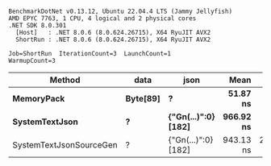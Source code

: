 ```

BenchmarkDotNet v0.13.12, Ubuntu 22.04.4 LTS (Jammy Jellyfish)
AMD EPYC 7763, 1 CPU, 4 logical and 2 physical cores
.NET SDK 8.0.301
  [Host]   : .NET 8.0.6 (8.0.624.26715), X64 RyuJIT AVX2
  ShortRun : .NET 8.0.6 (8.0.624.26715), X64 RyuJIT AVX2

Job=ShortRun  IterationCount=3  LaunchCount=1  
WarmupCount=3  

```
| Method                  | data     | json                | Mean      | Error      | StdDev    | Min       | Max       | Gen0   | Allocated |
|------------------------ |--------- |-------------------- |----------:|-----------:|----------:|----------:|----------:|-------:|----------:|
| **MemoryPack**              | **Byte[89]** | **?**                   |  **51.87 ns** |   **2.651 ns** |  **0.145 ns** |  **51.74 ns** |  **52.03 ns** | **0.0012** |     **104 B** |
| **SystemTextJson**          | **?**        | **{&quot;Gn(...)&quot;:0} [182]** | **966.92 ns** |  **50.041 ns** |  **2.743 ns** | **964.81 ns** | **970.02 ns** |      **-** |     **104 B** |
| SystemTextJsonSourceGen | ?        | {&quot;Gn(...)&quot;:0} [182] | 943.13 ns | 296.614 ns | 16.258 ns | 928.37 ns | 960.56 ns |      - |     104 B |
